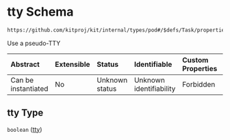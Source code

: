 # tty Schema

```txt
https://github.com/kitproj/kit/internal/types/pod#/$defs/Task/properties/tty
```

Use a pseudo-TTY

| Abstract            | Extensible | Status         | Identifiable            | Custom Properties | Additional Properties | Access Restrictions | Defined In                                                            |
| :------------------ | :--------- | :------------- | :---------------------- | :---------------- | :-------------------- | :------------------ | :-------------------------------------------------------------------- |
| Can be instantiated | No         | Unknown status | Unknown identifiability | Forbidden         | Allowed               | none                | [pod.schema.json\*](../../out/pod.schema.json "open original schema") |

## tty Type

`boolean` ([tty](pod-defs-task-properties-tty.md))
